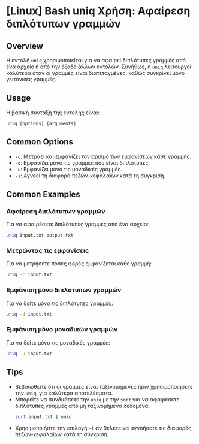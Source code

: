 # [Linux] Bash uniq Χρήση: Αφαίρεση διπλότυπων γραμμών

## Overview
Η εντολή `uniq` χρησιμοποιείται για να αφαιρεί διπλότυπες γραμμές από ένα αρχείο ή από την έξοδο άλλων εντολών. Συνήθως, η `uniq` λειτουργεί καλύτερα όταν οι γραμμές είναι διατεταγμένες, καθώς συγκρίνει μόνο γειτονικές γραμμές.

## Usage
Η βασική σύνταξη της εντολής είναι:

```
uniq [options] [arguments]
```

## Common Options
- `-c`: Μετράει και εμφανίζει τον αριθμό των εμφανίσεων κάθε γραμμής.
- `-d`: Εμφανίζει μόνο τις γραμμές που είναι διπλότυπες.
- `-u`: Εμφανίζει μόνο τις μοναδικές γραμμές.
- `-i`: Αγνοεί τη διαφορά πεζών-κεφαλαίων κατά τη σύγκριση.

## Common Examples

### Αφαίρεση διπλότυπων γραμμών
Για να αφαιρέσετε διπλότυπες γραμμές από ένα αρχείο:
```bash
uniq input.txt output.txt
```

### Μετρώντας τις εμφανίσεις
Για να μετρήσετε πόσες φορές εμφανίζεται κάθε γραμμή:
```bash
uniq -c input.txt
```

### Εμφάνιση μόνο διπλότυπων γραμμών
Για να δείτε μόνο τις διπλότυπες γραμμές:
```bash
uniq -d input.txt
```

### Εμφάνιση μόνο μοναδικών γραμμών
Για να δείτε μόνο τις μοναδικές γραμμές:
```bash
uniq -u input.txt
```

## Tips
- Βεβαιωθείτε ότι οι γραμμές είναι ταξινομημένες πριν χρησιμοποιήσετε την `uniq`, για καλύτερα αποτελέσματα.
- Μπορείτε να συνδυάσετε την `uniq` με την `sort` για να αφαιρέσετε διπλότυπες γραμμές από μη ταξινομημένα δεδομένα:
  ```bash
  sort input.txt | uniq
  ```
- Χρησιμοποιήστε την επιλογή `-i` αν θέλετε να αγνοήσετε τις διαφορές πεζών-κεφαλαίων κατά τη σύγκριση.